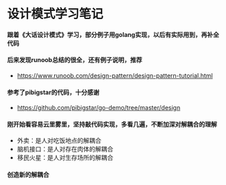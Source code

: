 # 设计模式学习笔记
#### 跟着《大话设计模式》学习，部分例子用golang实现，以后有实际用到，再补全代码
#### 后来发现runoob总结的很全，还有例子说明，推荐
- https://www.runoob.com/design-pattern/design-pattern-tutorial.html
#### 参考了pibigstar的代码，十分感谢
- https://github.com/pibigstar/go-demo/tree/master/design


#### 刚开始看容易云里雾里，坚持敲代码实现，多看几遍，不断加深对解耦合的理解
- 外卖：是人对吃饭地点的解耦合 
- 脑机接口：是人对存在肉体的解耦合
- 移民火星：是人对生存场所的解耦合
#### 创造新的解耦合